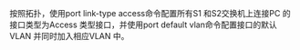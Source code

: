 
按照拓扑，使用port link-type access命令配置所有S1 和S2交换机上连接PC 的接口类型为Access 类型接口，并使用port default vlan命令配置接口的默认VLAN 并同时加入相应VLAN 中。
